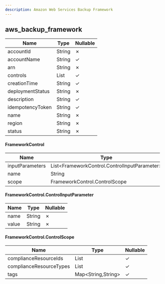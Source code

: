 ```yaml
---
description: Amazon Web Services Backup Framework
---
```

aws_backup_framework
--------------------

| **Name**         | **Type**               | **Nullable** |
| ---------------- | ---------------------- | ------------ |
| accountId        | String                 | &cross;      |
| accountName      | String                 | &check;      |
| arn              | String                 | &cross;      |
| controls         | List<FrameworkControl> | &check;      |
| creationTime     | String                 | &check;      |
| deploymentStatus | String                 | &cross;      |
| description      | String                 | &check;      |
| idempotencyToken | String                 | &check;      |
| name             | String                 | &cross;      |
| region           | String                 | &cross;      |
| status           | String                 | &cross;      |

#### FrameworkControl
| **Name**        | **Type**                                     | **Nullable** |
| --------------- | -------------------------------------------- | ------------ |
| inputParameters | List<FrameworkControl.ControlInputParameter> | &check;      |
| name            | String                                       | &cross;      |
| scope           | FrameworkControl.ControlScope                | &check;      |

#### FrameworkControl.ControlInputParameter
| **Name** | **Type** | **Nullable** |
| -------- | -------- | ------------ |
| name     | String   | &cross;      |
| value    | String   | &cross;      |

#### FrameworkControl.ControlScope
| **Name**                | **Type**           | **Nullable** |
| ----------------------- | ------------------ | ------------ |
| complianceResourceIds   | List<String>       | &check;      |
| complianceResourceTypes | List<String>       | &check;      |
| tags                    | Map<String,String> | &check;      |
